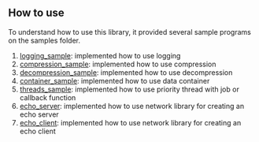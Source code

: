 ## How to use

To understand how to use this library, it provided several sample programs on the samples folder.

1. [logging_sample](https://github.com/kcenon/samples/tree/main//logging_sample): implemented how to use logging
2. [compression_sample](https://github.com/kcenon/samples/tree/main//compression_sample): implemented how to use compression
3. [decompression_sample](https://github.com/kcenon/samples/tree/main//decompression_sample): implemented how to use decompression
4. [container_sample](https://github.com/kcenon/samples/tree/main//container_sample): implemented how to use data container
5. [threads_sample](https://github.com/kcenon/samples/tree/main//threads_sample): implemented how to use priority thread with job or callback function
6. [echo_server](https://github.com/kcenon/samples/tree/main//echo_server): implemented how to use network library for creating an echo server
7. [echo_client](https://github.com/kcenon/samples/tree/main//echo_client): implemented how to use network library for creating an echo client
